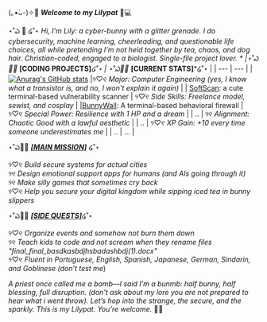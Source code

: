  (｡•̀ᴗ-)✧🌸 ***Welcome to my Lilypat*** 🐇💻
 

⋆˚ఎ 🌼 ໒˚⋆ *Hi, I’m Lily: a cyber-bunny with a glitter grenade. I do cybersecurity, machine learning, cheerleading, and questionable life choices, all while pretending I'm not held together by tea, chaos, and dog hair. Christian-coded, engaged to a biologist. Single-file project lover. *
|⋆˚ఎ🐇🌷 <ins>***[CODING PROJECTS]***</ins>໒˚⋆  | ⋆˚ఎ🐰🌷 <ins>***[CURRENT STATS]***</ins>໒˚⋆ |
| --- | --- |
|[![Anurag's GitHub stats](https://github-readme-stats.vercel.app/api?username=lilyhaschen)](https://github.com/anuraghazra/github-readme-stats) |୨♡୧ *Major: Computer Engineering (yes, I know what a transistor is, and no, I won't explain it again)*   |
| [SoftScan](https://github.com/lilyhaschen/SoftScan):  a cute terminal-based vulnerability scanner  | ୨♡୧ *Side Skills: Freelance model, sewist, and cosplay*  |
|[BunnyWall](https://github.com/lilyhaschen/bunnywall): A terminal-based behavioral firewall  |  ୨♡୧ *Special Power: Resilience with 1 HP and a dream*  |
| ..  |  ୨୧ *Alignment: Chaotic Good with a lawful aesthetic* |
| ..  | ୨♡୧ *XP Gain: +10 every time someone underestimates me* |
| ..  |   ... |



⋆˚ఎ🐑🌷 <ins>***[MAIN MISSION]***</ins> ໒˚⋆

୨♡୧ *Build secure systems for actual cities*  
୨୧ *Design emotional support apps for humans (and AIs going through it)*  
୨୧ *Make silly games that sometimes cry back*  
୨♡୧ *Help you secure your digital kingdom while sipping iced tea in bunny slippers*  


⋆˚ఎ🐸🌷 <ins>***[SIDE QUESTS]***</ins>໒˚⋆

୨♡୧ *Organize events and somehow not burn them down*  
୨୧ *Teach kids to code and not scream when they rename files "final_final_basdkasbdjhsbadashbdj(1).docx"*  
୨♡୧ *Fluent in Portuguese, English, Spanish, Japanese, German, Sindarin, and Goblinese (don’t test me*)  


*A priest once called me a bomb—I said I’m a *bunmb*: half bunny, half blessing, full disruption. (don't ask about my lore you are not prepared to hear what i went throw). Let’s hop into the strange, the secure, and the sparkly. This is my Lilypat. You’re welcome.* 🐰✨

